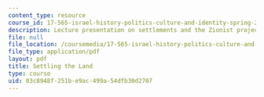 ```yaml
---
content_type: resource
course_id: 17-565-israel-history-politics-culture-and-identity-spring-2011
description: Lecture presentation on settlements and the Zionist project.
file: null
file_location: /coursemedia/17-565-israel-history-politics-culture-and-identity-spring-2011/03c8948f251be9ac499a54dfb30d2707_MIT17_565S11_ses5_slides.pdf
file_type: application/pdf
layout: pdf
title: Settling the Land
type: course
uid: 03c8948f-251b-e9ac-499a-54dfb30d2707
---
```

